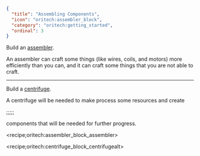 ```json
{
  "title": "Assembling Components",
  "icon": "oritech:assembler_block",
  "category": "oritech:getting_started",
  "ordinal": 3
}
```

Build an [assembler](^oritech:processing/assembler).

An assembler can craft some things (like wires, coils, and motors) more efficiently than you can, and it can craft some things that you are not able to craft.

---

Build a [centrifuge](^oritech:processing/centrifuge).

A centrifuge will be needed to make process some resources and create

;;;;;

components that will be needed for further progress.

<recipe;oritech:assembler_block_assembler>

<recipe;oritech:centrifuge_block_centrifugealt>